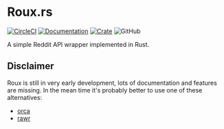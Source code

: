 # Roux.rs

[![CircleCI](https://circleci.com/gh/halcyonnouveau/roux.rs.svg?style=svg)](https://circleci.com/gh/halcyonnouveau/roux.rs)
[![Documentation](https://img.shields.io/badge/documentation-available-green.svg)](https://halcyonnouveau.github.io/roux.rs/roux/)
[![Crate](https://img.shields.io/crates/v/roux.svg)](https://crates.io/crates/roux)
![GitHub](https://img.shields.io/github/license/halcyonnouveau/roux.rs.svg)

A simple Reddit API wrapper implemented in Rust.

## Disclaimer

Roux is still in very early development, lots of documentation and features
are missing. In the mean time it's probably better to use one of these
alternatives:

* [orca](https://github.com/IntrepidPig/orca)
* [rawr](https://github.com/Aurora0001/rawr)
